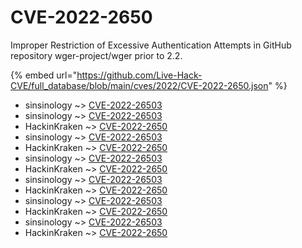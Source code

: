 # CVE-2022-2650

Improper Restriction of Excessive Authentication Attempts in GitHub repository wger-project/wger prior to 2.2.

{% embed url="https://github.com/Live-Hack-CVE/full_database/blob/main/cves/2022/CVE-2022-2650.json" %}


* sinsinology ~> [CVE-2022-26503](https://www.alice-snow.ru/2022/database/cve-2022-2650/cve-2022-26503-sinsinology)
* sinsinology ~> [CVE-2022-26503](https://www.alice-snow.ru/2022/database/cve-2022-2650/cve-2022-26503-sinsinology)
* HackinKraken ~> [CVE-2022-2650](https://www.alice-snow.ru/2022/database/cve-2022-2650/cve-2022-2650-hackinkraken)
* sinsinology ~> [CVE-2022-26503](https://www.alice-snow.ru/2022/database/cve-2022-2650/cve-2022-26503-sinsinology)
* HackinKraken ~> [CVE-2022-2650](https://www.alice-snow.ru/2022/database/cve-2022-2650/cve-2022-2650-hackinkraken)
* sinsinology ~> [CVE-2022-26503](https://www.alice-snow.ru/2022/database/cve-2022-2650/cve-2022-26503-sinsinology)
* HackinKraken ~> [CVE-2022-2650](https://www.alice-snow.ru/2022/database/cve-2022-2650/cve-2022-2650-hackinkraken)
* sinsinology ~> [CVE-2022-26503](https://www.alice-snow.ru/2022/database/cve-2022-2650/cve-2022-26503-sinsinology)
* HackinKraken ~> [CVE-2022-2650](https://www.alice-snow.ru/2022/database/cve-2022-2650/cve-2022-2650-hackinkraken)
* sinsinology ~> [CVE-2022-26503](https://www.alice-snow.ru/2022/database/cve-2022-2650/cve-2022-26503-sinsinology)
* HackinKraken ~> [CVE-2022-2650](https://www.alice-snow.ru/2022/database/cve-2022-2650/cve-2022-2650-hackinkraken)
* sinsinology ~> [CVE-2022-26503](https://www.alice-snow.ru/2022/database/cve-2022-2650/cve-2022-26503-sinsinology)
* HackinKraken ~> [CVE-2022-2650](https://www.alice-snow.ru/2022/database/cve-2022-2650/cve-2022-2650-hackinkraken)